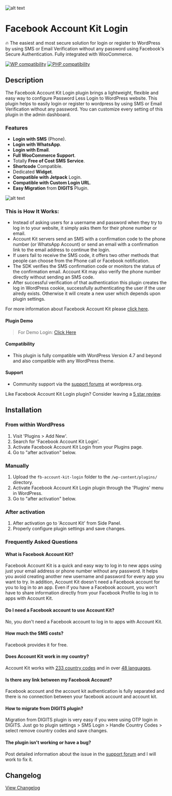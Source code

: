 ![alt text](https://github.com/iamsayan/fb-account-kit-login/raw/master/banner.png "Plugin Banner")

# Facebook Account Kit Login

🔥 The easiest and most secure solution for login or register to WordPress by using SMS or Email Verification without any password using Facebook's Secure Authentication. Fully integrated with WooCommerce.

[![WP compatibility](https://plugintests.com/plugins/fb-account-kit-login/wp-badge.svg)](https://plugintests.com/plugins/fb-account-kit-login/latest) [![PHP compatibility](https://plugintests.com/plugins/fb-account-kit-login/php-badge.svg)](https://plugintests.com/plugins/fb-account-kit-login/latest)

## Description

The Facebook Account Kit Login plugin brings a lightweight, flexible and easy way to configure Password Less Login to WordPress website. This plugin helps to easily login or register to wordpress by using SMS or Email Verification without any password. You can customize every setting of this plugin in the admin dashboard.

### Features

 * **Login with SMS** (Phone).
 * **Login with WhatsApp**.
 * **Login with Email**.
 * **Full WooCommerce Support**.
 * Totally **Free of Cost SMS Service**.
 * **Shortcode** Compatible.
 * Dedicated **Widget**.
 * **Compatible with Jetpack** Login.
 * **Compatible with Custom Login URL**.
 * **Easy Migration** from **DIGITS** Plugin.
 
![alt text](https://github.com/iamsayan/fb-account-kit-login/raw/master/how-it-works.jpeg "How it Works")

### This is How It Works:

* Instead of asking users for a username and password when they try to log in to your website, it simply asks them for their phone number or email.
* Account Kit servers send an SMS with a confirmation code to the phone number (or WhatsApp Account) or send an email with a confirmation link to the email address to continue the login.
* If users fail to receive the SMS code, it offers two other methods that people can choose from the Phone call or Facebook notification.
* The SDK verifies the SMS confirmation code or monitors the status of the confirmation email. Account Kit may also verify the phone number directly without sending an SMS code.
* After successful verification of that authentication this plugin creates the log in WordPress cookie, successfully authenticating the user if the user alredy exists. Otherwise it will create a new user which depends upon plugin settings.

For more information about Facebook Account Kit please [click here](https://developers.facebook.com/docs/accountkit/overview#howakworks).

#### Plugin Demo

> For Demo Login: [Click Here](https://demo.sayandatta.com/login)

#### Compatibility

* This plugin is fully compatible with WordPress Version 4.7 and beyond and also compatible with any WordPress theme.

#### Support

* Community support via the [support forums](https://wordpress.org/support/plugin/fb-account-kit-login) at wordpress.org.

Like Facebook Account Kit Login plugin? Consider leaving a [5 star review](https://wordpress.org/support/plugin/fb-account-kit-login/reviews/?rate=5#new-post).

## Installation

### From within WordPress
1. Visit 'Plugins > Add New'.
1. Search for 'Facebook Account Kit Login'.
1. Activate Facebook Account Kit Login from your Plugins page.
1. Go to "after activation" below.

### Manually
1. Upload the `fb-account-kit-login` folder to the `/wp-content/plugins/` directory.
1. Activate Facebook Account Kit Login plugin through the 'Plugins' menu in WordPress.
1. Go to "after activation" below.

### After activation
1. After activation go to 'Account Kit' from Side Panel.
1. Properly configure plugin settings and save changes.

### Frequently Asked Questions

#### What is Facebook Account Kit?

Facebook Account Kit is a quick and easy way to log in to new apps using just your email address or phone number without any password. It helps you avoid creating another new username and password for every app you want to try. In addition, Account Kit doesn't need a Facebook account for you to log in to an app. Even if you have a Facebook account, you won't have to share information directly from your Facebook Profile to log in to apps with Account Kit.

#### Do I need a Facebook account to use Account Kit?

No, you don't need a Facebook account to log in to apps with Account Kit.

#### How much the SMS costs?

Facebook provides it for free.

#### Does Account Kit work in my country?

Account Kit works with [233 country codes](https://developers.facebook.com/docs/accountkit/languagescountries/) and in over [48 languages](https://developers.facebook.com/docs/accountkit/languages).

#### Is there any link between my Facebook Account?

Facebook account and the account kit authentication is fully separated and there is no connection between your facebook account and account kit.

#### How to migrate from DIGITS plugin?

Migration from DIGITS plugin is very easy if you were using OTP login in DIGITS. Just go to plugin settings > SMS Login > Handle Country Codes > select remove country codes and save changes.

#### The plugin isn't working or have a bug?

Post detailed information about the issue in the [support forum](https://wordpress.org/support/plugin/fb-account-kit-login) and I will work to fix it.

## Changelog
[View Changelog](CHANGELOG.md)
